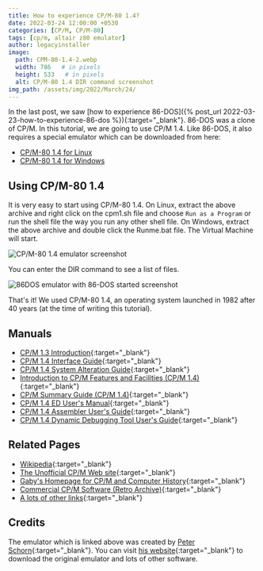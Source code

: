 ```yaml
---
title: How to experience CP/M-80 1.4?
date: 2022-03-24 12:00:00 +0530
categories: [CP/M, CP/M-80]
tags: [cp/m, altair z80 emulator]
author: legacyinstaller
image:
  path: CPM-80-1.4-2.webp
  width: 786   # in pixels
  height: 533   # in pixels
  alt: CP/M-80 1.4 DIR command screenshot
img_path: /assets/img/2022/March/24/
---
```


In the last post, we saw [how to experience 86-DOS]({% post_url 2022-03-23-how-to-experience-86-dos %}){:target="_blank"}. 86-DOS was a clone of CP/M. In this tutorial, we are going to use CP/M 1.4. Like 86-DOS, it also requires a special emulator which can be downloaded from here:

- [CP/M-80 1.4 for Linux](/assets/Downloads/CPM/CPM-80/1.4/CPM80v1.4onlinux.tar.xz)
- [CP/M-80 1.4 for Windows](/assets/Downloads/CPM/CPM-80/1.4/CPM80v1.4onwindows.zip)

## Using CP/M-80 1.4

It is very easy to start using CP/M-80 1.4. On Linux, extract the above archive and right click on the cpm1.sh file and choose `Run as a Program` or run the shell file the way you run any other shell file. On Windows, extract the above archive and double click the Runme.bat file. The Virtual Machine will start.

![CP/M-80 1.4 emulator screenshot](CPM-80-1.4-1.webp)

You can enter the DIR command to see a list of files.

![86DOS emulator with 86-DOS started screenshot](CPM-80-1.4-2.webp)

That's it! We used CP/M-80 1.4, an operating system launched in 1982 after 40 years (at the time of writing this tutorial).

## Manuals

- [CP/M 1.3 Introduction](https://web.archive.org/web/20200215063155/http://www.cpm.z80.de/manuals/cpm13int.pdf){:target="_blank"}
- [CP/M 1.4 Interface Guide](https://web.archive.org/web/20210912191531/http://www.cpm.z80.de/randyfiles/DRI/CPM_1_4_Interface_Guide.pdf){:target="_blank"}
- [CP/M 1.4 System Alteration Guide](https://web.archive.org/web/20220324101539/http://www.cpm.z80.de/randyfiles/DRI/CPM_1_4_System_Alteration_Guide.pdf){:target="_blank"}
- [Introduction to CP/M Features and Facilities (CP/M 1.4)](https://web.archive.org/web/20220324101529/http://www.cpm.z80.de/randyfiles/DRI/Intro_to_CPM_Feat_and_Facilities.pdf){:target="_blank"}
- [CP/M Summary Guide (CP/M 1.4)](https://web.archive.org/web/20200215062947/http://www.cpm.z80.de/manuals/CPM_SummaryGuide.pdf){:target="_blank"}
- [CP/M 1.4 ED User's Manual](https://web.archive.org/web/20211127202507/http://bitsavers.org/pdf/digitalResearch/cpm/1.4/CPM_1.4_ED_Users_Manual_1978.pdf){:target="_blank"}
- [CP/M 1.4 Assembler User's Guide](https://web.archive.org/web/20211129044247/http://bitsavers.org/pdf/digitalResearch/cpm/1.4/CPM_1.4_Assembler_Users_Guide_1978.pdf){:target="_blank"}
- [CP/M 1.4 Dynamic Debugging Tool User's Guide](https://web.archive.org/web/20211130130054/http://bitsavers.org/pdf/digitalResearch/cpm/1.4/CPM_1.4_Dynamic_Debugging_Tool_Users_Guide_1978.pdf){:target="_blank"}

## Related Pages

- [Wikipedia](https://en.wikipedia.org/wiki/CP/M){:target="_blank"}
- [The Unofficial CP/M Web site](http://www.cpm.z80.de/){:target="_blank"}
- [Gaby's Homepage for CP/M and Computer History](http://z80.de/ehome.htm){:target="_blank"}
- [Commercial CP/M Software (Retro Archive)](http://www.retroarchive.org/cpm){:target="_blank"}
- [A lots of other links](http://z80.de/ecpmlink.htm){:target="_blank"}

## Credits

The emulator which is linked above was created by [Peter Schorn](mailto:peter.schorn@acm.org){:target="_blank"}. You can visit [his website](https://schorn.ch/altair.html){:target="_blank"} to download the original emulator and lots of other software.

